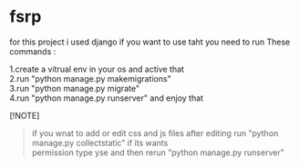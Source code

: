# fsrp
for this project i used django 
if you want to use taht you need to run These commands :

1.create a vitrual env in your os and active that<br/>
2.run "python manage.py makemigrations"<br/>
3.run "python manage.py migrate"<br/>
4.run "python manage.py runserver" and enjoy that<br/>

[!NOTE]  
> if you wnat to add or edit css and js files after editing run "python manage.py collectstatic" if its wants <br/>
permission type yse and then rerun "python manage.py runserver"